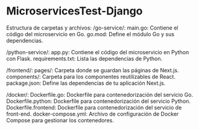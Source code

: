 # MicroservicesTest-Django

Estructura de carpetas y archivos:
/go-service/:
main.go: Contiene el código del microservicio en Go.
go.mod: Define el módulo Go y sus dependencias.

/python-service/:
app.py: Contiene el código del microservicio en Python con Flask.
requirements.txt: Lista las dependencias de Python.

/frontend/:
pages/: Carpeta donde se guardan las páginas de Next.js.
components/: Carpeta para los componentes reutilizables de React.
package.json: Define las dependencias de tu aplicación Next.js.

/docker/:
Dockerfile.go: Dockerfile para contenedorización del servicio Go.
Dockerfile.python: Dockerfile para contenedorización del servicio Python.
Dockerfile.frontend: Dockerfile para contenedorización del servicio de front-end.
docker-compose.yml:
Archivo de configuración de Docker Compose para gestionar los contenedores.